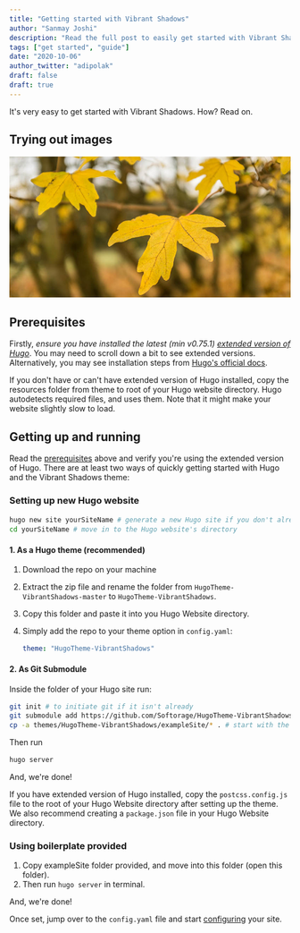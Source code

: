 ```yaml
---
title: "Getting started with Vibrant Shadows"
author: "Sanmay Joshi"
description: "Read the full post to easily get started with Vibrant Shadows Hugo theme."
tags: ["get started", "guide"]
date: "2020-10-06"
author_twitter: "adipolak"
draft: false
draft: true
---
```

It's very easy to get started with Vibrant Shadows. How? Read on.

<!--more-->


## Trying out images
![image alt text](/images/image.jpg)


## Prerequisites

Firstly, *ensure you have installed the latest (min v0.75.1) [extended version of Hugo](https://github.com/gohugoio/hugo/releases)*. You may need to scroll down a bit to see extended versions. Alternatively, you may see installation steps from [Hugo's official docs](https://gohugo.io/getting-started/installing/).

If you don't have or can't have extended version of Hugo installed, copy the resources folder from theme to root of your Hugo website directory. Hugo autodetects required files, and uses them. Note that it might make your website slightly slow to load.

## Getting up and running

Read the [prerequisites](#prerequisites) above and verify you're using the extended version of Hugo. There are at least two ways of quickly getting started with Hugo and the Vibrant Shadows theme:

### Setting up new Hugo website

```bash
hugo new site yourSiteName # generate a new Hugo site if you don't already have one
cd yourSiteName # move in to the Hugo website's directory
```

#### 1. As a Hugo theme (recommended)

1. Download the repo on your machine
2. Extract the zip file and rename the folder from `HugoTheme-VibrantShadows-master` to `HugoTheme-VibrantShadows`.
3. Copy this folder and paste it into you Hugo Website directory.
4. Simply add the repo to your theme option in `config.yaml`:
    
    ```yaml
    theme: "HugoTheme-VibrantShadows"
    ```

#### 2. As Git Submodule

Inside the folder of your Hugo site run:

```bash
git init # to initiate git if it isn't already
git submodule add https://github.com/Softorage/HugoTheme-VibrantShadows.git themes/HugoTheme-VibrantShadows # add theme as a git submodule
cp -a themes/HugoTheme-VibrantShadows/exampleSite/* . # start with the boilerplate by copying it into current directory
```

Then run

```bash
hugo server
```

And, we're done!

If you have extended version of Hugo installed, copy the `postcss.config.js` file to the root of your Hugo Website directory after setting up the theme. We also recommend creating a `package.json` file in your Hugo Website directory.

### Using boilerplate provided

1. Copy exampleSite folder provided, and move into this folder (open this folder).
2. Then run `hugo server` in terminal.

And, we're done!

Once set, jump over to the `config.yaml` file and start [configuring](/post/configuration) your site.
